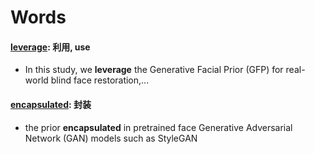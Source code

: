 # Words

#### [leverage](https://www.ldoceonline.com/dictionary/leverage): 利用, use

- In this study, we **leverage** the Generative Facial Prior (GFP) for real-world blind face restoration,...

#### [encapsulated](https://www.ldoceonline.com/dictionary/encapsulate): 封装

- the prior **encapsulated** in pretrained face Generative Adversarial Network (GAN) models such as StyleGAN
